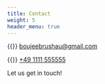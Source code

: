 ```yaml
---
title: Contact
weight: 5
header_menu: true
---
```


{{<icon class="fa fa-envelope">}}&nbsp;[boujeebrushau@gmail.com](mailto:boujeebrushau@gmail.com)

{{<icon class="fa fa-phone">}}&nbsp;[+49 1111 555555](tel:+491111555555)

Let us get in touch!
